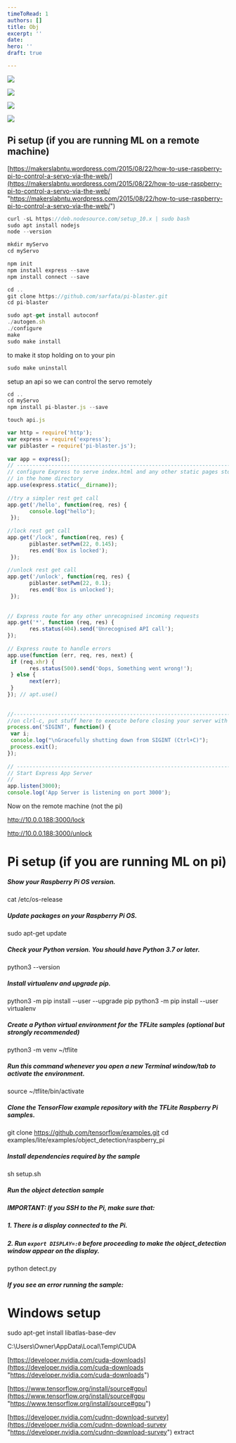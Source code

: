 ```yaml
---
timeToRead: 1
authors: []
title: Obj
excerpt: ''
date: 
hero: ''
draft: true

---
```

![](/images/speedbase.gif)

![](/images/speedconnect.gif)

![](/images/together.gif)

![](/images/printbed.gif)

## Pi setup (if you are running ML on a remote machine)

[https://makerslabntu.wordpress.com/2015/08/22/how-to-use-raspberry-pi-to-control-a-servo-via-the-web/](https://makerslabntu.wordpress.com/2015/08/22/how-to-use-raspberry-pi-to-control-a-servo-via-the-web/ "https://makerslabntu.wordpress.com/2015/08/22/how-to-use-raspberry-pi-to-control-a-servo-via-the-web/")

```js
curl -sL https://deb.nodesource.com/setup_10.x | sudo bash 
sudo apt install nodejs
node --version
```

```js
mkdir myServo
cd myServo
```

```js
npm init
npm install express --save
npm install connect --save
```

```js
cd ..
git clone https://github.com/sarfata/pi-blaster.git
cd pi-blaster

sudo apt-get install autoconf
./autogen.sh
./configure
make
sudo make install
```

to make it stop holding on to your pin

```js
sudo make uninstall
```

setup an api so we can control the servo remotely

```js
cd ..
cd myServo
npm install pi-blaster.js --save

touch api.js
```

```js
var http = require('http');
var express = require('express');
var piblaster = require('pi-blaster.js');
 
var app = express();
// ------------------------------------------------------------------------
// configure Express to serve index.html and any other static pages stored 
// in the home directory
app.use(express.static(__dirname));
 
//try a simpler rest get call
app.get('/hello', function(req, res) { 
       console.log("hello");
 });
 
//lock rest get call
app.get('/lock', function(req, res) { 
       piblaster.setPwm(22, 0.145);
       res.end('Box is locked');
 });
 
//unlock rest get call
app.get('/unlock', function(req, res) { 
       piblaster.setPwm(22, 0.1);
       res.end('Box is unlocked');
 });
 
 
// Express route for any other unrecognised incoming requests
app.get('*', function (req, res) {
       res.status(404).send('Unrecognised API call');
});
 
// Express route to handle errors
app.use(function (err, req, res, next) {
 if (req.xhr) {
       res.status(500).send('Oops, Something went wrong!');
 } else {
       next(err);
 }
}); // apt.use()
 
 
//------------------------------------------------------------------------
//on clrl-c, put stuff here to execute before closing your server with ctrl-c
process.on('SIGINT', function() {
 var i;
 console.log("\nGracefully shutting down from SIGINT (Ctrl+C)");
 process.exit();
});
 
// ------------------------------------------------------------------------
// Start Express App Server
//
app.listen(3000);
console.log('App Server is listening on port 3000');
```

Now on the remote machine (not the pi)

http://10.0.0.188:3000/lock

http://10.0.0.188:3000/unlock

# Pi setup (if you are running ML on pi)

##### Show your Raspberry Pi OS version.

cat /etc/os-release

##### Update packages on your Raspberry Pi OS.

sudo apt-get update

##### Check your Python version. You should have Python 3.7 or later.

python3 --version

##### Install virtualenv and upgrade pip.

python3 -m pip install --user --upgrade pip
python3 -m pip install --user virtualenv

##### Create a Python virtual environment for the TFLite samples (optional but strongly recommended)

python3 -m venv \~/tflite

##### Run this command whenever you open a new Terminal window/tab to activate the environment.

source \~/tflite/bin/activate

##### Clone the TensorFlow example repository with the TFLite Raspberry Pi samples.

git clone https://github.com/tensorflow/examples.git
cd examples/lite/examples/object_detection/raspberry_pi

##### Install dependencies required by the sample

sh setup.sh

##### Run the object detection sample

##### **IMPORTANT**: If you SSH to the Pi, make sure that:

##### 1. There is a display connected to the Pi.

##### 2. Run `export DISPLAY=:0` before proceeding to make the object_detection window appear on the display.

python detect.py

##### If you see an error running the sample:

# Windows setup

sudo apt-get install libatlas-base-dev

C:\\Users\\Owner\\AppData\\Local\\Temp\\CUDA

[https://developer.nvidia.com/cuda-downloads](https://developer.nvidia.com/cuda-downloads "https://developer.nvidia.com/cuda-downloads")

[https://www.tensorflow.org/install/source#gpu](https://www.tensorflow.org/install/source#gpu "https://www.tensorflow.org/install/source#gpu")

[https://developer.nvidia.com/cudnn-download-survey](https://developer.nvidia.com/cudnn-download-survey "https://developer.nvidia.com/cudnn-download-survey") extract